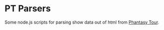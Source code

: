# PT Parsers

Some node.js scripts for parsing show data out of html from [Phantasy Tour](http://phantasytour.com).
